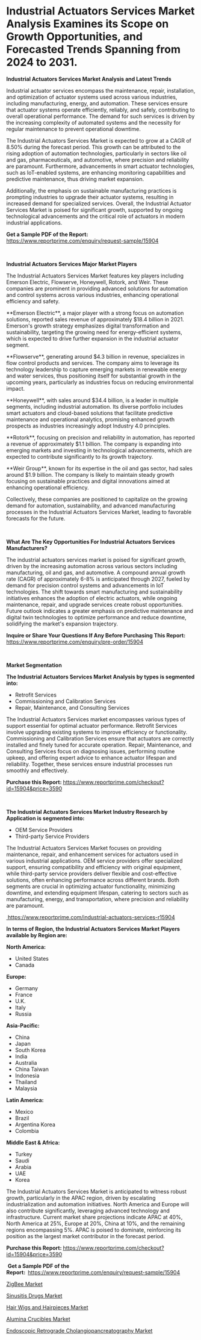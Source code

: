 <p><h1>Industrial Actuators Services Market Analysis Examines its Scope on Growth Opportunities, and Forecasted Trends Spanning from 2024 to 2031.</h1></p><p><strong>Industrial Actuators Services Market Analysis and Latest Trends</strong></p>
<p><p>Industrial actuator services encompass the maintenance, repair, installation, and optimization of actuator systems used across various industries, including manufacturing, energy, and automation. These services ensure that actuator systems operate efficiently, reliably, and safely, contributing to overall operational performance. The demand for such services is driven by the increasing complexity of automated systems and the necessity for regular maintenance to prevent operational downtime.</p><p>The Industrial Actuators Services Market is expected to grow at a CAGR of 8.50% during the forecast period. This growth can be attributed to the rising adoption of automation technologies, particularly in sectors like oil and gas, pharmaceuticals, and automotive, where precision and reliability are paramount. Furthermore, advancements in smart actuator technologies, such as IoT-enabled systems, are enhancing monitoring capabilities and predictive maintenance, thus driving market expansion.</p><p>Additionally, the emphasis on sustainable manufacturing practices is prompting industries to upgrade their actuator systems, resulting in increased demand for specialized services. Overall, the Industrial Actuator Services Market is poised for significant growth, supported by ongoing technological advancements and the critical role of actuators in modern industrial applications.</p></p>
<p><strong>Get a Sample PDF of the Report:&nbsp;</strong> <a href="https://www.reportprime.com/enquiry/request-sample/15904?utm_campaign=1113&utm_medium=2&utm_source=Github&utm_content=ia&utm_term=16112024&utm_id=industrial-actuators-services">https://www.reportprime.com/enquiry/request-sample/15904</a></p>
<p>&nbsp;</p>
<p><strong>Industrial Actuators Services Major Market Players</strong></p>
<p><p>The Industrial Actuators Services Market features key players including Emerson Electric, Flowserve, Honeywell, Rotork, and Weir. These companies are prominent in providing advanced solutions for automation and control systems across various industries, enhancing operational efficiency and safety.</p><p>**Emerson Electric**, a major player with a strong focus on automation solutions, reported sales revenue of approximately $18.4 billion in 2021. Emerson's growth strategy emphasizes digital transformation and sustainability, targeting the growing need for energy-efficient systems, which is expected to drive further expansion in the industrial actuator segment.</p><p>**Flowserve**, generating around $4.3 billion in revenue, specializes in flow control products and services. The company aims to leverage its technology leadership to capture emerging markets in renewable energy and water services, thus positioning itself for substantial growth in the upcoming years, particularly as industries focus on reducing environmental impact.</p><p>**Honeywell**, with sales around $34.4 billion, is a leader in multiple segments, including industrial automation. Its diverse portfolio includes smart actuators and cloud-based solutions that facilitate predictive maintenance and operational analytics, promising enhanced growth prospects as industries increasingly adopt Industry 4.0 principles.</p><p>**Rotork**, focusing on precision and reliability in automation, has reported a revenue of approximately $1.1 billion. The company is expanding into emerging markets and investing in technological advancements, which are expected to contribute significantly to its growth trajectory.</p><p>**Weir Group**, known for its expertise in the oil and gas sector, had sales around $1.9 billion. The company is likely to maintain steady growth focusing on sustainable practices and digital innovations aimed at enhancing operational efficiency.</p><p>Collectively, these companies are positioned to capitalize on the growing demand for automation, sustainability, and advanced manufacturing processes in the Industrial Actuators Services Market, leading to favorable forecasts for the future.</p></p>
<p>&nbsp;</p>
<p><strong>What Are The Key Opportunities For Industrial Actuators Services Manufacturers?</strong></p>
<p><p>The industrial actuators services market is poised for significant growth, driven by the increasing automation across various sectors including manufacturing, oil and gas, and automotive. A compound annual growth rate (CAGR) of approximately 6-8% is anticipated through 2027, fueled by demand for precision control systems and advancements in IoT technologies. The shift towards smart manufacturing and sustainability initiatives enhances the adoption of electric actuators, while ongoing maintenance, repair, and upgrade services create robust opportunities. Future outlook indicates a greater emphasis on predictive maintenance and digital twin technologies to optimize performance and reduce downtime, solidifying the market's expansion trajectory.</p></p>
<p><strong>Inquire or Share Your Questions If Any Before Purchasing This Report:</strong> <a href="https://www.reportprime.com/enquiry/pre-order/15904?utm_campaign=1113&utm_medium=2&utm_source=Github&utm_content=ia&utm_term=16112024&utm_id=industrial-actuators-services">https://www.reportprime.com/enquiry/pre-order/15904</a></p>
<p>&nbsp;</p>
<p><strong>Market Segmentation</strong></p>
<p><strong>The Industrial Actuators Services Market Analysis by types is segmented into:</strong></p>
<p><ul><li>Retrofit Services</li><li>Commissioning and Calibration Services</li><li>Repair, Maintenance, and Consulting Services</li></ul></p>
<p><p>The Industrial Actuators Services market encompasses various types of support essential for optimal actuator performance. Retrofit Services involve upgrading existing systems to improve efficiency or functionality. Commissioning and Calibration Services ensure that actuators are correctly installed and finely tuned for accurate operation. Repair, Maintenance, and Consulting Services focus on diagnosing issues, performing routine upkeep, and offering expert advice to enhance actuator lifespan and reliability. Together, these services ensure industrial processes run smoothly and effectively.</p></p>
<p><strong>Purchase this Report:&nbsp;</strong><a href="https://www.reportprime.com/checkout?id=15904&price=3590&utm_campaign=1113&utm_medium=2&utm_source=Github&utm_content=ia&utm_term=16112024&utm_id=industrial-actuators-services">https://www.reportprime.com/checkout?id=15904&price=3590</a></p>
<p>&nbsp;</p>
<p><strong>The Industrial Actuators Services Market Industry Research by Application is segmented into:</strong></p>
<p><ul><li>OEM Service Providers</li><li>Third-party Service Providers</li></ul></p>
<p><p>The Industrial Actuators Services Market focuses on providing maintenance, repair, and enhancement services for actuators used in various industrial applications. OEM service providers offer specialized support, ensuring compatibility and efficiency with original equipment, while third-party service providers deliver flexible and cost-effective solutions, often enhancing performance across different brands. Both segments are crucial in optimizing actuator functionality, minimizing downtime, and extending equipment lifespan, catering to sectors such as manufacturing, energy, and transportation, where precision and reliability are paramount.</p></p>
<p><a href="https://www.reportprime.com/industrial-actuators-services-r15904?utm_campaign=1113&utm_medium=2&utm_source=Github&utm_content=ia&utm_term=16112024&utm_id=industrial-actuators-services">&nbsp;https://www.reportprime.com/industrial-actuators-services-r15904</a></p>
<p><strong>In terms of Region, the Industrial Actuators Services Market Players available by Region are:</strong></p>
<p>
    <p> <strong> North America: </strong>
        <ul>
            <li>United States</li>
            <li>Canada</li>
        </ul>
        </p> 
    <p> <strong> Europe: </strong>
        <ul>
            <li>Germany</li>
            <li>France</li>
            <li>U.K.</li>
            <li>Italy</li>
            <li>Russia</li>
        </ul>
        </p> 
    <p> <strong> Asia-Pacific: </strong>
        <ul>
            <li>China</li>
            <li>Japan</li>
            <li>South Korea</li>
            <li>India</li>
            <li>Australia</li>
            <li>China Taiwan</li>
            <li>Indonesia</li>
            <li>Thailand</li>
            <li>Malaysia</li>
        </ul>
        </p> 
    <p> <strong> Latin America: </strong>
        <ul>
            <li>Mexico</li>
            <li>Brazil</li>
            <li>Argentina Korea</li>
            <li>Colombia</li>
        </ul>
        </p> 
    <p> <strong> Middle East & Africa: </strong>
        <ul>
            <li>Turkey</li>
            <li>Saudi</li>
            <li>Arabia</li>
            <li>UAE</li>
            <li>Korea</li>
        </ul>
    </p>
    </p>
<p><p>The Industrial Actuators Services Market is anticipated to witness robust growth, particularly in the APAC region, driven by escalating industrialization and automation initiatives. North America and Europe will also contribute significantly, leveraging advanced technology and infrastructure. Current market share projections indicate APAC at 40%, North America at 25%, Europe at 20%, China at 10%, and the remaining regions encompassing 5%. APAC is poised to dominate, reinforcing its position as the largest market contributor in the forecast period.</p></p>
<p><strong>Purchase this Report: </strong><a href="https://www.reportprime.com/checkout?id=15904&price=3590&utm_campaign=1113&utm_medium=2&utm_source=Github&utm_content=ia&utm_term=16112024&utm_id=industrial-actuators-services">https://www.reportprime.com/checkout?id=15904&price=3590</a></p>
<p>&nbsp;<strong>Get a Sample PDF of the Report:&nbsp;&nbsp;</strong><a href="https://www.reportprime.com/enquiry/request-sample/15904?utm_campaign=1113&utm_medium=2&utm_source=Github&utm_content=ia&utm_term=16112024&utm_id=industrial-actuators-services">https://www.reportprime.com/enquiry/request-sample/15904</a></p>
<p><strong></strong></p>
<p><p><a href="https://issuu.com/reportprime-2/docs/zigbee-market-size-2030.pptx_89f409e7749e1e?utm_campaign=1113&utm_medium=2&utm_source=Github&utm_content=ia&utm_term=16112024&utm_id=industrial-actuators-services">ZigBee Market</a></p><p><a href="https://issuu.com/reportprime-2/docs/sinusitis-drugs-market-size-2030.pp_d03aa32fe81660?utm_campaign=1113&utm_medium=2&utm_source=Github&utm_content=ia&utm_term=16112024&utm_id=industrial-actuators-services">Sinusitis Drugs Market</a></p><p><a href="https://www.linkedin.com/pulse/hair-wigs-hairpieces-market-growth-outlook-from-2024-2031-projecting-2hczf?utm_campaign=1113&utm_medium=2&utm_source=Github&utm_content=ia&utm_term=16112024&utm_id=industrial-actuators-services">Hair Wigs and Hairpieces Market</a></p><p><a href="https://www.linkedin.com/pulse/strategic-forecast-alumina-crucibles-market-growth-trends-wr1be?utm_campaign=1113&utm_medium=2&utm_source=Github&utm_content=ia&utm_term=16112024&utm_id=industrial-actuators-services">Alumina Crucibles Market</a></p><p><a href="https://github.com/kric8bmkinds/Market-Research-Report-List-1/blob/main/endoscopic-retrograde-cholangiopancreatography-market.md?utm_campaign=1113&utm_medium=2&utm_source=Github&utm_content=ia&utm_term=16112024&utm_id=industrial-actuators-services">Endoscopic Retrograde Cholangiopancreatography Market</a></p></p>